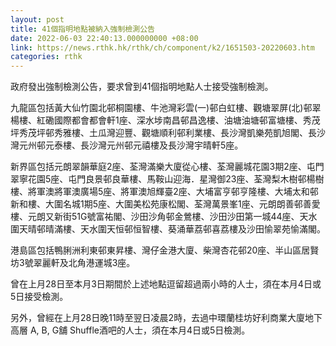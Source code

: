 ```yaml
---
layout: post
title: 41個指明地點被納入強制檢測公告
date: 2022-06-03 22:40:13.000000000 +08:00
link: https://news.rthk.hk/rthk/ch/component/k2/1651503-20220603.htm
categories: rthk
---
```


政府發出強制檢測公告，要求曾到41個指明地點人士接受強制檢測。

九龍區包括黃大仙竹園北邨桐園樓、牛池灣彩雲(一)邨白虹樓、觀塘翠屏(北)邨翠楊樓、紅磡國際都會都會軒1座、深水埗南昌邨昌逸樓、油塘油塘邨富塘樓、秀茂坪秀茂坪邨秀雅樓、土瓜灣迎豐、觀塘順利邨利業樓、長沙灣凱樂苑凱旭閣、長沙灣元州邨元泰樓、長沙灣元州邨元禧樓及長沙灣宇晴軒5座。

新界區包括元朗翠韻華庭2座、荃灣滿樂大廈從心樓、荃灣麗城花園3期2座、屯門翠寧花園5座、屯門良景邨良華樓、馬鞍山迎海．星灣御23座、荃灣梨木樹邨楊樹樓、將軍澳將軍澳廣場5座、將軍澳旭輝臺2座、大埔富亨邨亨隆樓、大埔太和邨新和樓、大圍名城1期5座、大圍美松苑康松閣、荃灣萬景峯1座、元朗朗善邨善愛樓、元朗又新街51G號富祐閣、沙田沙角邨金鶯樓、沙田沙田第一城44座、天水圍天晴邨晴滿樓、天水圍天恒邨恒智樓、葵涌華荔邨喜荔樓及沙田愉翠苑愉滿閣。

港島區包括鴨脷洲利東邨東昇樓、灣仔金港大廈、柴灣杏花邨20座、半山區居賢坊3號翠麗軒及北角港運城3座。

曾在上月28日至本月3日期間於上述地點逗留超過兩小時的人士，須在本月4日或5日接受檢測。

另外，曾經在上月28日晚11時至翌日凌晨2時，去過中環蘭桂坊好利商業大廈地下高層 A, B, G舖 Shuffle酒吧的人士，須在本月4日或5日檢測。
